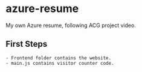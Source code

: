 # azure-resume
My own Azure resume, following ACG project video.

## First Steps
    - Frontend folder contains the website.
    - main.js contains visitor counter code.